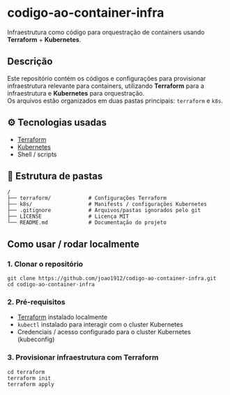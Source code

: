 # codigo-ao-container-infra

Infraestrutura como código para orquestração de containers usando **Terraform** + **Kubernetes**.



## Descrição

Este repositório contém os códigos e configurações para provisionar infraestrutura relevante para containers, utilizando **Terraform** para a infraestrutura e **Kubernetes** para orquestração.  
Os arquivos estão organizados em duas pastas principais: `terraform` e `k8s`.



## ⚙️ Tecnologias usadas

- [Terraform](https://www.terraform.io/)  
- [Kubernetes](https://kubernetes.io/)  
- Shell / scripts


## 📂 Estrutura de pastas

    /
    ├── terraform/            # Configurações Terraform
    ├── k8s/                  # Manifests / configurações Kubernetes
    ├── .gitignore            # Arquivos/pastas ignorados pelo git
    ├── LICENSE               # Licença MIT
    └── README.md             # Documentação do projeto


## Como usar / rodar localmente

### 1. Clonar o repositório
    git clone https://github.com/joao1912/codigo-ao-container-infra.git
    cd codigo-ao-container-infra

### 2. Pré-requisitos
- [Terraform](https://www.terraform.io/downloads) instalado localmente  
- `kubectl` instalado para interagir com o cluster Kubernetes  
- Credenciais / acesso configurado para o cluster Kubernetes (kubeconfig)

### 3. Provisionar infraestrutura com Terraform
    cd terraform
    terraform init
    terraform apply